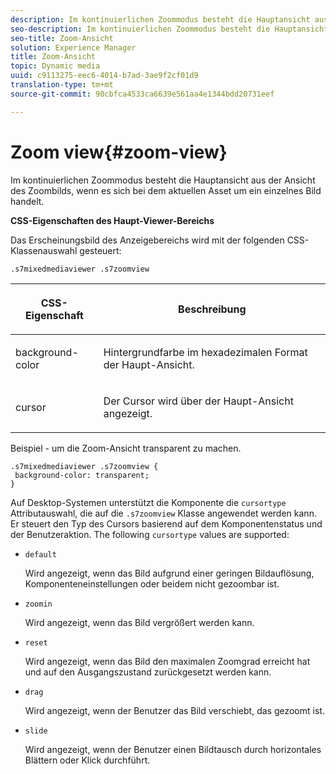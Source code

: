 ```yaml
---
description: Im kontinuierlichen Zoommodus besteht die Hauptansicht aus der Ansicht des Zoombilds, wenn es sich bei dem aktuellen Asset um ein einzelnes Bild handelt.
seo-description: Im kontinuierlichen Zoommodus besteht die Hauptansicht aus der Ansicht des Zoombilds, wenn es sich bei dem aktuellen Asset um ein einzelnes Bild handelt.
seo-title: Zoom-Ansicht
solution: Experience Manager
title: Zoom-Ansicht
topic: Dynamic media
uuid: c9113275-eec6-4014-b7ad-3ae9f2cf01d9
translation-type: tm+mt
source-git-commit: 90cbfca4533ca6639e561aa4e1344bdd20731eef

---
```



# Zoom view{#zoom-view}

Im kontinuierlichen Zoommodus besteht die Hauptansicht aus der Ansicht des Zoombilds, wenn es sich bei dem aktuellen Asset um ein einzelnes Bild handelt.

<!--<a id="section_061E550C1C1D4DB2BD663A898895B38C"></a>-->

**CSS-Eigenschaften des Haupt-Viewer-Bereichs**

Das Erscheinungsbild des Anzeigebereichs wird mit der folgenden CSS-Klassenauswahl gesteuert:

```
.s7mixedmediaviewer .s7zoomview
```

<table id="table_94EE3F5BBE4547C0B4943471CEE7EDE4"> 
 <thead> 
  <tr> 
   <th colname="col1" class="entry"> <p> CSS-Eigenschaft </p> </th> 
   <th colname="col2" class="entry"> <p>Beschreibung </p> </th> 
  </tr> 
 </thead>
 <tbody> 
  <tr> 
   <td colname="col1"> <p> <span class="codeph"> background-color </span> </p> </td> 
   <td colname="col2"> <p> Hintergrundfarbe im hexadezimalen Format der Haupt-Ansicht. </p> </td> 
  </tr> 
  <tr> 
   <td colname="col1"> <p> <span class="codeph"> cursor </span> </p> </td> 
   <td colname="col2"> <p>Der Cursor wird über der Haupt-Ansicht angezeigt. </p> </td> 
  </tr> 
 </tbody> 
</table>

Beispiel - um die Zoom-Ansicht transparent zu machen.

```
.s7mixedmediaviewer .s7zoomview { 
 background-color: transparent; 
}
```

Auf Desktop-Systemen unterstützt die Komponente die `cursortype` Attributauswahl, die auf die `.s7zoomview` Klasse angewendet werden kann. Er steuert den Typ des Cursors basierend auf dem Komponentenstatus und der Benutzeraktion. The following `cursortype` values are supported:

* `default`

   Wird angezeigt, wenn das Bild aufgrund einer geringen Bildauflösung, Komponenteneinstellungen oder beidem nicht gezoombar ist.

* `zoomin`

   Wird angezeigt, wenn das Bild vergrößert werden kann.

* `reset`

   Wird angezeigt, wenn das Bild den maximalen Zoomgrad erreicht hat und auf den Ausgangszustand zurückgesetzt werden kann.

* `drag`

   Wird angezeigt, wenn der Benutzer das Bild verschiebt, das gezoomt ist.

* `slide`

   Wird angezeigt, wenn der Benutzer einen Bildtausch durch horizontales Blättern oder Klick durchführt.

